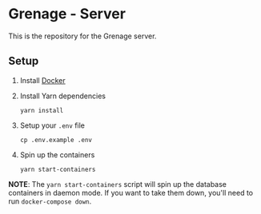# Grenage - Server

This is the repository for the Grenage server.

## Setup

1. Install [Docker][docker]
1. Install Yarn dependencies

    ```
    yarn install
    ```

1. Setup your `.env` file

    ```
    cp .env.example .env
    ```

1. Spin up the containers

    ```
    yarn start-containers
    ```

**NOTE**: The `yarn start-containers` script will spin up the database containers in daemon mode. If you want to take them down, you'll need to run `docker-compose down`.




[docker]: https://www.docker.com/get-started
